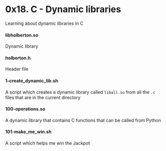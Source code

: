 # 0x18. C - Dynamic libraries

Learning about dynamic libraries in C

#### libholberton.so
Dynamic library

#### holberton.h
Header file

#### 1-create_dynamic_lib.sh
A script which creates a dynamic library called `liball.so` from all the `.c` files that are in the current directory

#### 100-operations.so
A dynamic library that contains C functions that can be called from Python

#### 101-make_me_win.sh
A script which helps me win the Jackpot
